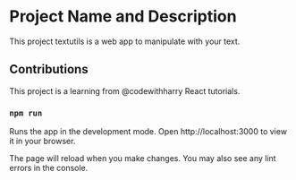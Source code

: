 # Project Name and Description
This project textutils is a web app to manipulate with your text.

## Contributions
This project is a learning from @codewithharry React tutorials.

### `npm run`
Runs the app in the development mode.
Open http://localhost:3000 to view it in your browser.

The page will reload when you make changes.
You may also see any lint errors in the console.

